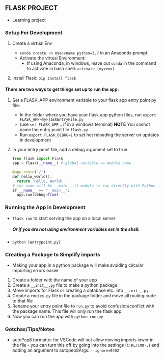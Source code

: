 ## FLASK PROJECT

- Learning project

### Setup For Development

1. Create a virtual Env

   - `conda create -n myenvname python=3.7` in an Anaconda prompt
   - Activate the virtual Environment:
     - If using Anaconda, in windows, leave out `conda` in the command to activate in bash shell: `activate [myvenv]`

1. Install Flask: `pip install flask`

#### There are two ways to get things set up to run the app:

1. Set a FLASK_APP environment variable to your flask app entry point py file:

   - In the folder where you have your flask app python files, run `export FLASK_APP=myFlaskEntryFile.py`
   - (use `set FLASK_APP`... if in a windows terminal) **NOTE** You cannot name the entry point file `flask.py`
   - Run `export FLASK_DEBUG=1` to set hot reloading the server on updates in development

1. In your entry point file, add a debug argument set to true:

   ```python
   from flask import Flask
   app = Flask(__name__) # global variable == module name

   @app.route('/')
   def hello_world():
     return 'Hello, World!'
   # the name will be __main__ if module is run directly with Python - this is done to eliminate having to set environment variables and use flask run, now we can just do `python flaskapp.py`
   if __name__ == '__main__':
     app.run(debug=True)
   ```

### Running the App in Development

- `flask run` to start serving the app on a local server
  ##### Or if you are not using environment variables set in the shell:
- `python [entrypoint.py]`

### Creating a Package to Simplify imports

- Making your app in a python package will make avoiding circular importing errors easier

1. Create a folder with the name of your app
1. Create a `__init__.py` file to make a python package
1. Move imports for Flask or creating a database etc. into `__init__.py`
1. Create a `routes.py` file in the package folder and move all routing code to that file
1. Rename your entry point file to `run.py` to avoid confusion/conflict with the package name. This file will only run the flask app.
1. Now you can run the app with `python run.py`

### Gotchas/Tips/Notes

- autoPep8 formatter for VSCode will not allow moving imports lower in the file - you can turn this off by going into the settings (`CTRL/CMD-,`) and adding an argument to autopep8Args: `--ignore=E402`
